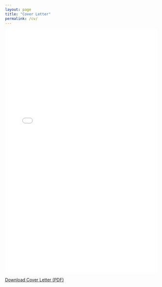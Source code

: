 ```yaml
---
layout: page
title: "Cover Letter"
permalink: /cv/
---
```


<embed 
  src="/assets/_dataMGT_4074_Sophie_Murphy___Cover_Letter.pdf" 
  type="application/pdf" 
  width="100%" 
  height="800px" 
/>

<!-- Fallback link for browsers that don’t support embed -->
<p>
  <a href="/assets/_dataMGT_4074_Sophie_Murphy___Cover_Letter.pdf" target="_blank">
    Download Cover Letter (PDF)
  </a>
</p>






